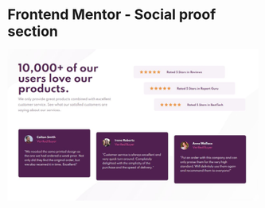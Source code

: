 # Frontend Mentor - Social proof section

![Design preview for the Social proof section coding challenge](Final.JPG)
